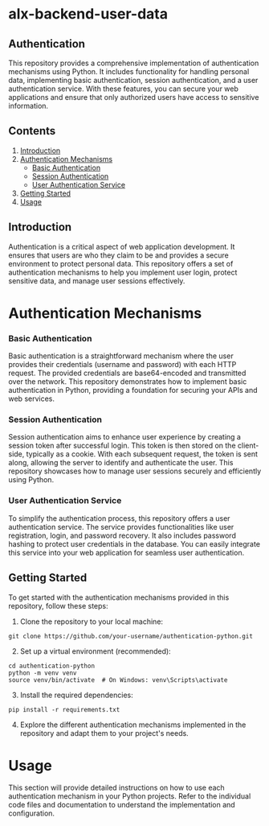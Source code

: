 # alx-backend-user-data

## Authentication  
This repository provides a comprehensive implementation of authentication mechanisms using Python. It includes functionality for handling personal data, implementing basic authentication, session authentication, and a user authentication service. With these features, you can secure your web applications and ensure that only authorized users have access to sensitive information.

## Contents  
1. [Introduction](https://github.com/Timmygee21/alx-backend-user-data#introduction)  
2. [Authentication Mechanisms](https://github.com/Flesier/alx-backend-user-data#authentication-mechanisms)  
   * [Basic Authentication](https://github.com/Flesier/alx-backend-user-data#basic-authentication)  
   * [Session Authentication](https://github.com/Flesier/alx-backend-user-data#session-authentication)  
   * [User Authentication Service](https://github.com/Flesier/alx-backend-user-data#user-authentication-service)  
3. [Getting Started](https://github.com/Flesier/alx-backend-user-data#getting-started)  
4. [Usage](https://github.com/Flesier/alx-backend-user-data#usage)  
  

## Introduction  
Authentication is a critical aspect of web application development. It ensures that users are who they claim to be and provides a secure environment to protect personal data. This repository offers a set of authentication mechanisms to help you implement user login, protect sensitive data, and manage user sessions effectively.

# Authentication Mechanisms  
### Basic Authentication  
Basic authentication is a straightforward mechanism where the user provides their credentials (username and password) with each HTTP request. The provided credentials are base64-encoded and transmitted over the network. This repository demonstrates how to implement basic authentication in Python, providing a foundation for securing your APIs and web services.

### Session Authentication  
Session authentication aims to enhance user experience by creating a session token after successful login. This token is then stored on the client-side, typically as a cookie. With each subsequent request, the token is sent along, allowing the server to identify and authenticate the user. This repository showcases how to manage user sessions securely and efficiently using Python.

### User Authentication Service  
To simplify the authentication process, this repository offers a user authentication service. The service provides functionalities like user registration, login, and password recovery. It also includes password hashing to protect user credentials in the database. You can easily integrate this service into your web application for seamless user authentication.

## Getting Started  
To get started with the authentication mechanisms provided in this repository, follow these steps:

1. Clone the repository to your local machine:

`git clone https://github.com/your-username/authentication-python.git`

2. Set up a virtual environment (recommended):

```
cd authentication-python
python -m venv venv
source venv/bin/activate  # On Windows: venv\Scripts\activate
```

3. Install the required dependencies:

`pip install -r requirements.txt`

4. Explore the different authentication mechanisms implemented in the repository and adapt them to your project's needs.

# Usage
This section will provide detailed instructions on how to use each authentication mechanism in your Python projects. Refer to the individual code files and documentation to understand the implementation and configuration.
